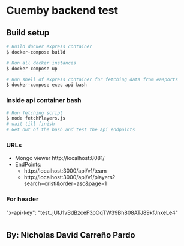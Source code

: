# Cuemby backend test

## Build setup

```bash
# Build docker express container
$ docker-compose build

# Run all docker instances
$ docker-compose up

# Run shell of express container for fetching data from easports
$ docker-compose exec api bash
```

### Inside api container bash
```bash
# Run fetching script
$ node fetchPlayers.js
# wait till finish
# Get out of the bash and test the api endpoints
```

### URLs

* Mongo viewer http://localhost:8081/
* EndPoints:
    - http://localhost:3000/api/v1/team
    - http://localhost:3000/api/v1/players?search=cristi&order=asc&page=1

### For header
"x-api-key": "test_jUfJ1vBdBzceF3pOqTW39Bh808ATJ89kfJnxeLe4"

#

## By: Nicholas David Carreño Pardo